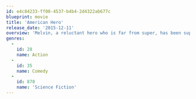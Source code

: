 ```yaml
---
id: e4c84233-ff00-4537-b4b4-2d4322ab677c
blueprint: movie
title: 'American Hero'
release_date: '2015-12-11'
overview: 'Melvin, a reluctant hero who is far from super, has been suppressing his telekinetic powers for years with booze, drugs, and women. In the process, he has failed at practically everything, most of all as a parent to his son. After a brush with death, Melvin decides to use his powers for good and clean up the streets of New Orleans with the help of his best friend/definitely-not-a-sidekick, Lucille. For a man who can do the impossible, it might be a fight even he can’t win.'
genres:
  -
    id: 28
    name: Action
  -
    id: 35
    name: Comedy
  -
    id: 878
    name: 'Science Fiction'
---
```

